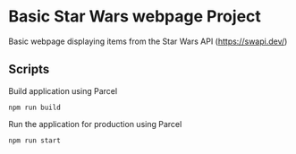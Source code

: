 # Basic Star Wars webpage Project

Basic webpage displaying items from the Star Wars API (https://swapi.dev/)

## Scripts
Build application using Parcel

```
npm run build

```

Run the application for production using Parcel

```
npm run start

```
